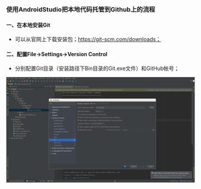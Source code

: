 ### 使用AndroidStudio把本地代码托管到Github上的流程
#### 一、在本地安装Git
+ 可以从官网上下载安装包；https://git-scm.com/downloads；
#### 二、配置File->Settings->Version Control
+ 分别配置Git目录（安装路径下Bin目录的Git.exe文件）和GitHub帐号；

![image](https://github.com/ningbaoqi/Tools/blob/master/gif/pic-48.jpg)
